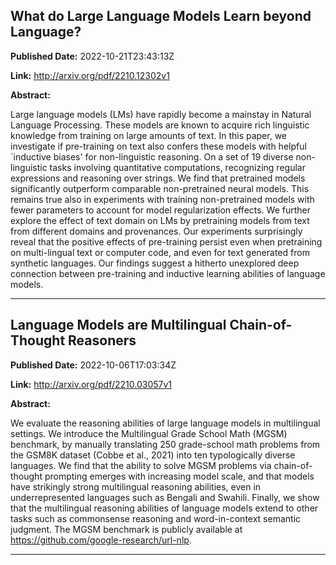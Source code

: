 ## What do Large Language Models Learn beyond Language?

**Published Date:** 2022-10-21T23:43:13Z

**Link:** http://arxiv.org/pdf/2210.12302v1

**Abstract:**

  Large language models (LMs) have rapidly become a mainstay in Natural
Language Processing. These models are known to acquire rich linguistic
knowledge from training on large amounts of text. In this paper, we investigate
if pre-training on text also confers these models with helpful `inductive
biases' for non-linguistic reasoning. On a set of 19 diverse non-linguistic
tasks involving quantitative computations, recognizing regular expressions and
reasoning over strings. We find that pretrained models significantly outperform
comparable non-pretrained neural models. This remains true also in experiments
with training non-pretrained models with fewer parameters to account for model
regularization effects. We further explore the effect of text domain on LMs by
pretraining models from text from different domains and provenances. Our
experiments surprisingly reveal that the positive effects of pre-training
persist even when pretraining on multi-lingual text or computer code, and even
for text generated from synthetic languages. Our findings suggest a hitherto
unexplored deep connection between pre-training and inductive learning
abilities of language models.


---

## Language Models are Multilingual Chain-of-Thought Reasoners

**Published Date:** 2022-10-06T17:03:34Z

**Link:** http://arxiv.org/pdf/2210.03057v1

**Abstract:**

  We evaluate the reasoning abilities of large language models in multilingual
settings. We introduce the Multilingual Grade School Math (MGSM) benchmark, by
manually translating 250 grade-school math problems from the GSM8K dataset
(Cobbe et al., 2021) into ten typologically diverse languages. We find that the
ability to solve MGSM problems via chain-of-thought prompting emerges with
increasing model scale, and that models have strikingly strong multilingual
reasoning abilities, even in underrepresented languages such as Bengali and
Swahili. Finally, we show that the multilingual reasoning abilities of language
models extend to other tasks such as commonsense reasoning and word-in-context
semantic judgment. The MGSM benchmark is publicly available at
https://github.com/google-research/url-nlp.


---

